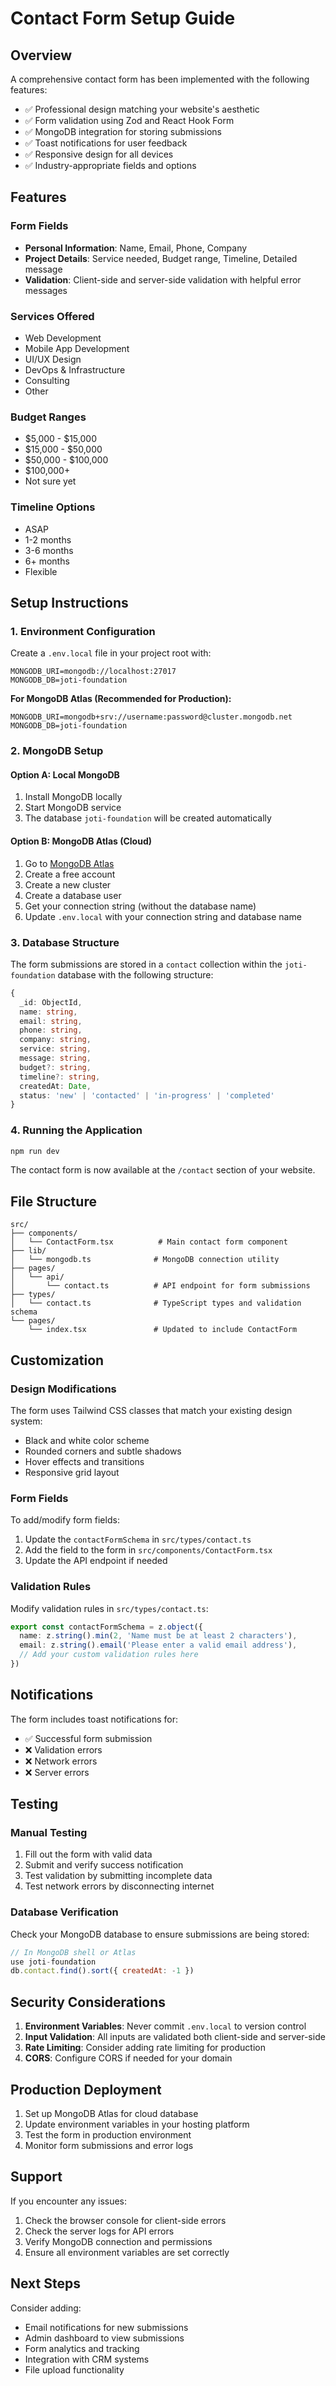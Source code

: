 # Contact Form Setup Guide

## Overview
A comprehensive contact form has been implemented with the following features:
- ✅ Professional design matching your website's aesthetic
- ✅ Form validation using Zod and React Hook Form
- ✅ MongoDB integration for storing submissions
- ✅ Toast notifications for user feedback
- ✅ Responsive design for all devices
- ✅ Industry-appropriate fields and options

## Features

### Form Fields
- **Personal Information**: Name, Email, Phone, Company
- **Project Details**: Service needed, Budget range, Timeline, Detailed message
- **Validation**: Client-side and server-side validation with helpful error messages

### Services Offered
- Web Development
- Mobile App Development
- UI/UX Design
- DevOps & Infrastructure
- Consulting
- Other

### Budget Ranges
- $5,000 - $15,000
- $15,000 - $50,000
- $50,000 - $100,000
- $100,000+
- Not sure yet

### Timeline Options
- ASAP
- 1-2 months
- 3-6 months
- 6+ months
- Flexible

## Setup Instructions

### 1. Environment Configuration
Create a `.env.local` file in your project root with:

```env
MONGODB_URI=mongodb://localhost:27017
MONGODB_DB=joti-foundation
```

**For MongoDB Atlas (Recommended for Production):**
```env
MONGODB_URI=mongodb+srv://username:password@cluster.mongodb.net
MONGODB_DB=joti-foundation
```

### 2. MongoDB Setup

#### Option A: Local MongoDB
1. Install MongoDB locally
2. Start MongoDB service
3. The database `joti-foundation` will be created automatically

#### Option B: MongoDB Atlas (Cloud)
1. Go to [MongoDB Atlas](https://www.mongodb.com/atlas)
2. Create a free account
3. Create a new cluster
4. Create a database user
5. Get your connection string (without the database name)
6. Update `.env.local` with your connection string and database name

### 3. Database Structure
The form submissions are stored in a `contact` collection within the `joti-foundation` database with the following structure:

```typescript
{
  _id: ObjectId,
  name: string,
  email: string,
  phone: string,
  company: string,
  service: string,
  message: string,
  budget?: string,
  timeline?: string,
  createdAt: Date,
  status: 'new' | 'contacted' | 'in-progress' | 'completed'
}
```

### 4. Running the Application
```bash
npm run dev
```

The contact form is now available at the `/contact` section of your website.

## File Structure

```
src/
├── components/
│   └── ContactForm.tsx          # Main contact form component
├── lib/
│   └── mongodb.ts              # MongoDB connection utility
├── pages/
│   └── api/
│       └── contact.ts          # API endpoint for form submissions
├── types/
│   └── contact.ts              # TypeScript types and validation schema
└── pages/
    └── index.tsx               # Updated to include ContactForm
```

## Customization

### Design Modifications
The form uses Tailwind CSS classes that match your existing design system:
- Black and white color scheme
- Rounded corners and subtle shadows
- Hover effects and transitions
- Responsive grid layout

### Form Fields
To add/modify form fields:
1. Update the `contactFormSchema` in `src/types/contact.ts`
2. Add the field to the form in `src/components/ContactForm.tsx`
3. Update the API endpoint if needed

### Validation Rules
Modify validation rules in `src/types/contact.ts`:
```typescript
export const contactFormSchema = z.object({
  name: z.string().min(2, 'Name must be at least 2 characters'),
  email: z.string().email('Please enter a valid email address'),
  // Add your custom validation rules here
})
```

## Notifications

The form includes toast notifications for:
- ✅ Successful form submission
- ❌ Validation errors
- ❌ Network errors
- ❌ Server errors

## Testing

### Manual Testing
1. Fill out the form with valid data
2. Submit and verify success notification
3. Test validation by submitting incomplete data
4. Test network errors by disconnecting internet

### Database Verification
Check your MongoDB database to ensure submissions are being stored:
```javascript
// In MongoDB shell or Atlas
use joti-foundation
db.contact.find().sort({ createdAt: -1 })
```

## Security Considerations

1. **Environment Variables**: Never commit `.env.local` to version control
2. **Input Validation**: All inputs are validated both client-side and server-side
3. **Rate Limiting**: Consider adding rate limiting for production
4. **CORS**: Configure CORS if needed for your domain

## Production Deployment

1. Set up MongoDB Atlas for cloud database
2. Update environment variables in your hosting platform
3. Test the form in production environment
4. Monitor form submissions and error logs

## Support

If you encounter any issues:
1. Check the browser console for client-side errors
2. Check the server logs for API errors
3. Verify MongoDB connection and permissions
4. Ensure all environment variables are set correctly

## Next Steps

Consider adding:
- Email notifications for new submissions
- Admin dashboard to view submissions
- Form analytics and tracking
- Integration with CRM systems
- File upload functionality
